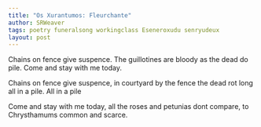 ```yaml
---
title: "Os Xurantumos: Fleurchante"
author: SRWeaver
tags: poetry funeralsong workingclass Eseneroxudu senryudeux
layout: post
---
```

Chains on fence give suspence.
The guillotines are bloody as the dead do pile.
Come and stay with me today. 

Chains on fence give suspence,
in courtyard by the fence the dead rot long
all in a pile. All in a pile 

Come and stay with me today,
all the roses and petunias dont compare,
to Chrysthamums common and scarce.
